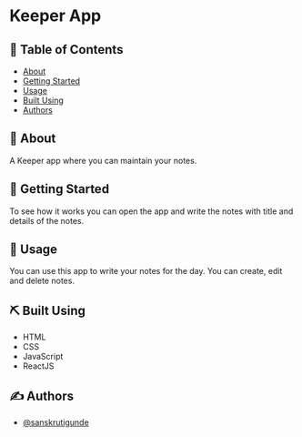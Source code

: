 # Keeper App

## 📝 Table of Contents

- [About](#about)
- [Getting Started](#getting_started)
- [Usage](#usage)
- [Built Using](#built_using)
- [Authors](#authors)

## 🧐 About <a name = "about"></a>

A Keeper app where you can maintain your notes.

## 🏁 Getting Started <a name = "getting_started"></a>

To see how it works you can open the app and write the notes with title and details of the notes.

## 🎈 Usage <a name = "usage"></a>

You can use this app to write your notes for the day. You can create, edit and delete notes.

## ⛏️ Built Using <a name = "built_using"></a>

- HTML
- CSS
- JavaScript
- ReactJS

## ✍️ Authors <a name = "authors"></a>

- [@sanskrutigunde](https://github.com/sanskrutigunde)
